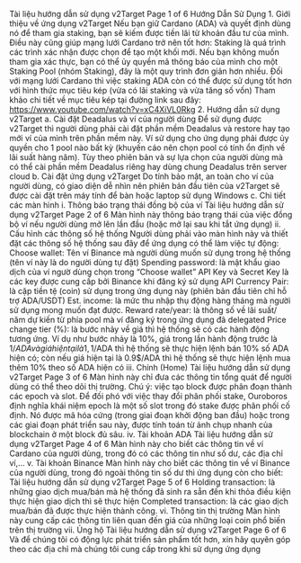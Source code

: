 Tài liệu hướng dẫn sử dụng v2Target
Page 1 of 6
Hướng Dẫn Sử Dụng
1.
Giới thiệu về ứng dụng v2Target
Nếu bạn giữ Cardano (ADA) và quyết định dùng nó để tham gia staking, bạn sẽ kiếm được tiền lãi từ khoản đầu tư của mình. Điều này cũng giúp mạng lưới Cardano trở nên tốt hơn: Staking là quá trình các trình xác nhận được chọn để tạo một khối mới. Nếu bạn không muốn tham gia xác thực, bạn có thể ủy quyền mã thông báo của mình cho một Staking Pool (nhóm Staking), đây là một quy trình đơn giản hơn nhiều. Đối với mạng lưới Cardano thì việc staking ADA còn có thể được sử dụng tốt hơn với hình thức mục tiêu kép (vừa có lãi staking và vừa tăng số vốn)
Tham khảo chi tiết về mục tiêu kép tại đường link sau đây: https://www.youtube.com/watch?v=xC4XiVL0Rkg
2.
Hướng dẫn sử dụng v2Target
a.
Cài đặt Deadalus và ví của người dùng
Để sử dụng được v2Target thì người dùng phải cài đặt phần mềm Deadalus và restore hay tạo mới ví của mình trên phần mềm này. Ví sử dụng cho ứng dụng phải được ủy quyền cho 1 pool nào bất kỳ (khuyến cáo nên chọn pool có tính ổn định về lãi suất hàng năm). Tùy theo phiên bản và sự lựa chọn của người dùng mà có thể cài phần mềm Deadalus riêng hay dùng chung Deadalus trên server cloud
b.
Cài đặt ứng dụng v2Target
Do tính bảo mật, an toàn cho ví của người dùng, có giao diện dễ nhìn nên phiên bản đầu tiên của v2Target sẽ được cài đặt trên máy tính để bàn hoặc laptop sử dụng Windows
c.
Chi tiết các màn hình
i.
Thông báo trạng thái đồng bộ của ví
Tài liệu hướng dẫn sử dụng v2Target
Page 2 of 6
Màn hình này thông báo trạng thái của việc đồng bộ ví nếu người dùng mở lên lần đầu (hoặc mở lại sau khi tắt ứng dụng)
ii.
Cấu hình các thông số hệ thống
Người dùng phải vào màn hình này và thiết đặt các thông số hệ thống sau đây để ứng dụng có thể làm việc tự động:
Choose wallet: Tên ví Binance mà người dùng muốn sử dụng trong hệ thống (tên ví này là do người dùng tự đặt)
Spending password: là mật khẩu giao dịch của ví ngườ dùng chọn trong “Choose wallet”
API Key và Secret Key là các key được cung cấp bởi Binance khi đăng ký sử dụng API
Currency Pair: là cặp tiền tệ (coin) sử dụng trong ứng dụng này (phiên bản đầu tiên chỉ hỗ trợ ADA/USDT)
Est. income: là mức thu nhập thụ động hàng tháng mà người sử dụng mong muốn đạt được.
Reward rate/year: là thông số về lãi suất/ năm dự kiến từ phía pool mà ví đăng ký trong ứng dụng đã delegated
Price change tier (%): là bước nhảy về giá thì hệ thống sẽ có các hành động tương ứng. Ví dụ như bước nhảy là 10%, giá trong lần hành động trước là 1$/ADA và giá hiện tại là 1,1$/ADA thì hệ thống sẽ thực hiện lệnh bán 10% số ADA hiện có; còn nếu giá hiện tại là 0.9$/ADA thì hệ thống sẽ thực hiện lệnh mua thêm 10% theo số ADA hiện có
iii.
Chính (Home)
Tài liệu hướng dẫn sử dụng v2Target
Page 3 of 6
Màn hình này chỉ đưa các thông tin tổng quát để người dùng có thể theo dõi thị trường.
Chú ý: việc tạo block được phân đoạn thành các epoch và slot. Để đối phó với việc thay đổi phân phối stake, Ouroboros định nghĩa khái niệm epoch là một số slot trong đó stake được phân phối cố định. Nó được mã hóa cứng (trong giai đoạn khởi động ban đầu) hoặc trong các giai đoạn phát triển sau này, được tính toán từ ảnh chụp nhanh của blockchain ở một block đủ sâu.
iv.
Tài khoản ADA
Tài liệu hướng dẫn sử dụng v2Target
Page 4 of 6
Màn hình này cho biết các thông tin về ví Cardano của người dùng, trong đó có các thông tin như số dư, các địa chỉ ví,…
v.
Tài khoản Binance
Màn hình này cho biết các thông tin về ví Binance của người dùng, trong đó ngoài thông tin số dư thì ứng dụng còn cho biết:
Tài liệu hướng dẫn sử dụng v2Target
Page 5 of 6
Holding transaction: là những giao dịch mua/bán mà hệ thống đã sinh ra sẵn đến khi thỏa điều kiện thực hiện giao dịch thì sẽ thực hiện
Completed transaction: là các giao dịch mua/bán đã được thực hiện thành công.
vi.
Thông tin thị trường
Màn hình này cung cấp các thông tin liên quan đến giá của những loại coin phổ biến trên thị trường
vii.
Ủng hộ
Tài liệu hướng dẫn sử dụng v2Target
Page 6 of 6
Và để chúng tôi có động lực phát triển sản phẩm tốt hơn, xin hãy quyên góp theo các địa chỉ mà chúng tôi cung cấp trong khi sử dụng ứng dụng
